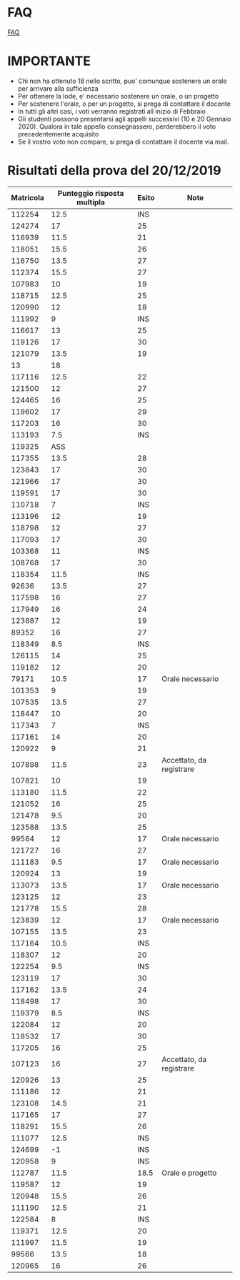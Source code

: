 # FAQ

<a href="https://github.com/HiPeRT/cp19/blob/master/FAQ.md">FAQ</a>

# IMPORTANTE

<ul>
<li>Chi non ha ottenuto 18 nello scritto, puo' comunque sostenere un orale per arrivare alla sufficienza</li>
<li>Per ottenere la lode, e' necessario sostenere un orale, o un progetto</li>
<li>Per sostenere l'orale, o per un progetto, si prega di contattare il docente</li>
<li>In tutti gli altri casi, i voti verranno registrati all inizio di Febbraio</li>
<li>Gli studenti possono presentarsi agli appelli successivi (10 e 20 Gennaio 2020). Qualora in tale appello consegnassero, perderebbero il voto precedentemente acquisito</li>
<li>Se il vostro voto non compare, si prega di contattare il docente via mail.</li>
</ul>

# Risultati della prova del 20/12/2019

| Matricola | Punteggio risposta multipla | Esito | Note                     |
|-----------|-----------------------------|-------|--------------------------|
| 112254    | 12\.5                       | INS   |
| 124274    | 17                          | 25    |
| 116939    | 11\.5                       | 21    |
| 118051    | 15\.5                       | 26    |
| 116750    | 13\.5                       | 27    |
| 112374    | 15\.5                       | 27    |
| 107983    | 10                          | 19    |
| 118715    | 12\.5                       | 25    |
| 120990    | 12                          | 18    |
| 111992    | 9                           | INS   |
| 116617    | 13                          | 25    |
| 119126    | 17                          | 30    |
| 121079    | 13\.5                       | 19    |
| 13        | 18                          |
| 117116    | 12\.5                       | 22    |
| 121500    | 12                          | 27    |
| 124465    | 16                          | 25    |
| 119602    | 17                          | 29    |
| 117203    | 16                          | 30    |
| 113193    | 7\.5                        | INS   |
| 119325    | ASS                         |
| 117355    | 13\.5                       | 28    |
| 123843    | 17                          | 30    |
| 121966    | 17                          | 30    |
| 119591    | 17                          | 30    |
| 110718    | 7                           | INS   |
| 113196    | 12                          | 19    |
| 118798    | 12                          | 27    |
| 117093    | 17                          | 30    |
| 103368    | 11                          | INS   |
| 108768    | 17                          | 30    |
| 118354    | 11\.5                       | INS   |
| 92636     | 13\.5                       | 27    |
| 117598    | 16                          | 27    |
| 117949    | 16                          | 24    |
| 123887    | 12                          | 19    |
| 89352     | 16                          | 27    |
| 118349    | 8\.5                        | INS   |
| 126115    | 14                          | 25    |
| 119182    | 12                          | 20    |
| 79171     | 10\.5                       | 17    | Orale necessario         |
| 101353    | 9                           | 19    |
| 107535    | 13\.5                       | 27    |
| 118447    | 10                          | 20    |
| 117343    | 7                           | INS   |
| 117161    | 14                          | 20    |
| 120922    | 9                           | 21    |
| 107898    | 11\.5                       | 23    | Accettato, da registrare |
| 107821    | 10                          | 19    |
| 113180    | 11\.5                       | 22    |
| 121052    | 16                          | 25    |
| 121478    | 9\.5                        | 20    |
| 123588    | 13\.5                       | 25    |
| 99564     | 12                          | 17    | Orale necessario         |
| 121727    | 16                          | 27    |
| 111183    | 9\.5                        | 17    | Orale necessario         |
| 120924    | 13                          | 19    |
| 113073    | 13\.5                       | 17    | Orale necessario         |
| 123125    | 12                          | 23    |
| 121778    | 15\.5                       | 28    |
| 123839    | 12                          | 17    | Orale necessario         |
| 107155    | 13\.5                       | 23    |
| 117164    | 10\.5                       | INS   |
| 118307    | 12                          | 20    |
| 122254    | 9\.5                        | INS   |
| 123119    | 17                          | 30    |
| 117162    | 13\.5                       | 24    |
| 118498    | 17                          | 30    |
| 119379    | 8\.5                        | INS   |
| 122084    | 12                          | 20    |
| 118532    | 17                          | 30    |
| 117205    | 16                          | 25    |
| 107123    | 16                          | 27    | Accettato, da registrare |
| 120926    | 13                          | 25    |
| 111186    | 12                          | 21    |
| 123108    | 14\.5                       | 21    |
| 117165    | 17                          | 27    |
| 118291    | 15\.5                       | 26    |
| 111077    | 12\.5                       | INS   |
| 124699    | \-1                         | INS   |
| 120958    | 9                           | INS   |
| 112787    | 11\.5                       | 18\.5 | Orale o progetto         |
| 119587    | 12                          | 19    |
| 120948    | 15\.5                       | 26    |
| 111190    | 12\.5                       | 21    |
| 122584    | 8                           | INS   |
| 119371    | 12\.5                       | 20    |
| 111997    | 11\.5                       | 19    |
| 99566     | 13\.5                       | 18    |
| 120965    | 16                          | 26    |
